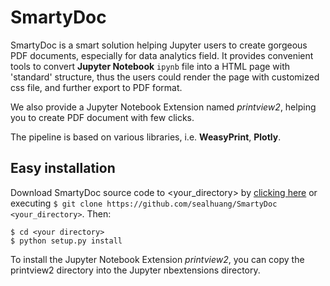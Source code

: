 # SmartyDoc

SmartyDoc is a smart solution helping Jupyter users to create gorgeous PDF
documents, especially for data analytics field. It provides convenient tools
to convert **Jupyter Notebook** `ipynb` file into a HTML page with 'standard'
structure, thus the users could render the page with customized css file, and
further export to PDF format.

We also provide a Jupyter Notebook Extension named *printview2*, helping you
to create PDF document with few clicks.

The pipeline is based on various libraries, i.e. **WeasyPrint**, **Plotly**.

## Easy installation

Download SmartyDoc source code to <your_directory> by [clicking here](https://github.com/sealhuang/SmartyDoc/archive/master.zip) or executing ```$ git clone https://github.com/sealhuang/SmartyDoc <your_directory>```. Then:

```
$ cd <your directory>
$ python setup.py install
```

To install the Jupyter Notebook Extension *printview2*, you can copy the
printview2 directory into the Jupyter nbextensions directory.

